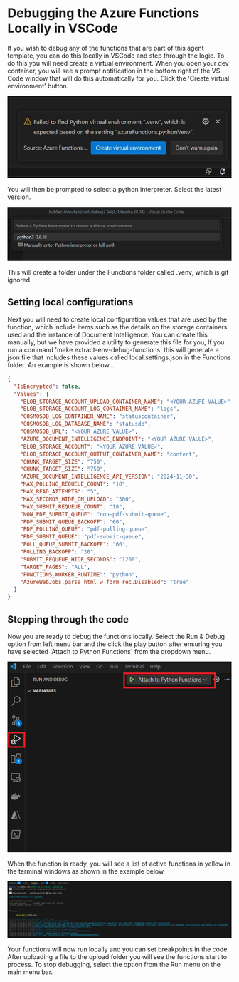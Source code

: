 # Debugging the Azure Functions Locally in VSCode
If you wish to debug any of the functions that are part of this agent template, you can do this locally in VSCode and step through the logic. To do this you will need create a virtual environment. When you open your dev container, you will see a prompt notification in the bottom right of the VS Code window that will do this automatically for you. Click the 'Create virtual environment' button.

![Process Flow](images/virtual_env.jpg)

You will then be prompted to select a python interpreter. Select the latest version.

![Process Flow](images/python_version.png)

This will create a folder under the Functions folder called .venv, which is git ignored.

## Setting local configurations
Next you will need to create local configuration values that are used by the function, which include items such as the details on the storage containers used and the instance of Document Intelligence. You can create this manually, but we have provided a utility to generate this file for you, If you run a command 'make extract-env-debug-functions' this will generate a json file that includes these values called local.settings.json in the Functions folder. An example is shown below…

```json
{
  "IsEncrypted": false,
  "Values": {
    "BLOB_STORAGE_ACCOUNT_UPLOAD_CONTAINER_NAME": "<YOUR AZURE VALUE>",
    "BLOB_STORAGE_ACCOUNT_LOG_CONTAINER_NAME": "logs",
    "COSMOSDB_LOG_CONTAINER_NAME": "statuscontainer",
    "COSMOSDB_LOG_DATABASE_NAME": "statusdb",
    "COSMOSDB_URL": "<YOUR AZURE VALUE>",
    "AZURE_DOCUMENT_INTELLIGENCE_ENDPOINT": "<YOUR AZURE VALUE>",
    "BLOB_STORAGE_ACCOUNT": "<YOUR AZURE VALUE>",
    "BLOB_STORAGE_ACCOUNT_OUTPUT_CONTAINER_NAME": "content",
    "CHUNK_TARGET_SIZE": "750",
    "CHUNK_TARGET_SIZE": "750",
    "AZURE_DOCUMENT_INTELLIGENCE_API_VERSION": "2024-11-30",
    "MAX_POLLING_REQUEUE_COUNT": "10",
    "MAX_READ_ATTEMPTS": "5",
    "MAX_SECONDS_HIDE_ON_UPLOAD": "300",
    "MAX_SUBMIT_REQUEUE_COUNT": "10",
    "NON_PDF_SUBMIT_QUEUE": "non-pdf-submit-queue",
    "PDF_SUBMIT_QUEUE_BACKOFF": "60",
    "PDF_POLLING_QUEUE": "pdf-polling-queue",
    "PDF_SUBMIT_QUEUE": "pdf-submit-queue",
    "POLL_QUEUE_SUBMIT_BACKOFF": "60",
    "POLLING_BACKOFF": "30",
    "SUBMIT_REQUEUE_HIDE_SECONDS": "1200",
    "TARGET_PAGES": "ALL",
    "FUNCTIONS_WORKER_RUNTIME": "python",
    "AzureWebJobs.parse_html_w_form_rec.Disabled": "true"
  }
}
```
## Stepping through the code
Now you are ready to debug the functions locally. Select the Run & Debug option from left menu bar and the click the play button after ensuring you have selected 'Attach to Python Functions' from the dropdown menu. 

![Attach to function](images/function_attach.png)

When the function is ready, you will see a list of active functions in yellow in the terminal windows as shown in the example below

![Attach to function](images/function_running.png)

Your functions will now run locally and you can set breakpoints in the code. After uploading a file to the upload folder you will see the functions start to process. To stop debugging, select the option from the Run menu on the main menu bar.